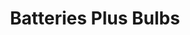 ---
title: "Batteries Plus Bulbs"
url: /austin/batteries-plus-bulbs-bee-caves-road/
shop: electronics
---